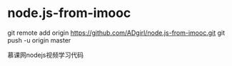 # node.js-from-imooc

git remote add origin https://github.com/ADgirl/node.js-from-imooc.git
git push -u origin master

慕课网nodejs视频学习代码